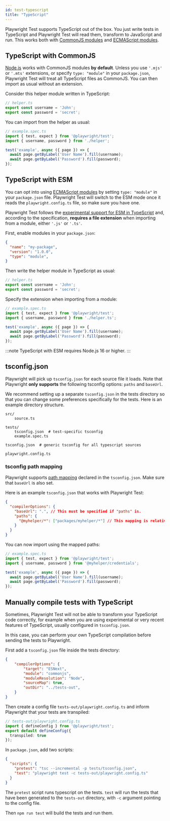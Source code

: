 ```yaml
---
id: test-typescript
title: "TypeScript"
---
```


Playwright Test supports TypeScript out of the box. You just write tests in TypeScript and Playwright Test will read them, transform to JavaScript and run. This works both with [CommonJS modules](https://nodejs.org/api/modules.html) and [ECMAScript modules](https://nodejs.org/api/esm.html).

## TypeScript with CommonJS

[Node.js](https://nodejs.org/en/) works with CommonJS modules **by default**. Unless you use `'.mjs'` or `'.mts'` extensions, or specify `type: "module"` in your `package.json`, Playwright Test will treat all TypeScript files as CommonJS. You can then import as usual without an extension.

Consider this helper module written in TypeScript:

```js
// helper.ts
export const username = 'John';
export const password = 'secret';
```

You can import from the helper as usual:

```js
// example.spec.ts
import { test, expect } from '@playwright/test';
import { username, password } from './helper';

test('example', async ({ page }) => {
  await page.getByLabel('User Name').fill(username);
  await page.getByLabel('Password').fill(password);
});
```

## TypeScript with ESM

You can opt into using [ECMAScript modules](https://nodejs.org/api/esm.html) by setting `type: "module"` in your `package.json` file. Playwright Test will switch to the ESM mode once it reads the `playwright.config.ts` file, so make sure you have one.

Playwright Test follows the [experimental support for ESM in TypeScript](https://www.typescriptlang.org/docs/handbook/esm-node.html) and, according to the specification, **requires a file extension** when importing from a module, either `'.js'` or `'.ts'`.

First, enable modules in your `package.json`:

```json
{
  "name": "my-package",
  "version": "1.0.0",
  "type": "module",
}
```

Then write the helper module in TypeScript as usual:

```js
// helper.ts
export const username = 'John';
export const password = 'secret';
```

Specify the extension when importing from a module:

```js
// example.spec.ts
import { test, expect } from '@playwright/test';
import { username, password } from './helper.ts';

test('example', async ({ page }) => {
  await page.getByLabel('User Name').fill(username);
  await page.getByLabel('Password').fill(password);
});
```

:::note
TypeScript with ESM requires Node.js 16 or higher.
:::

## tsconfig.json

Playwright will pick up `tsconfig.json` for each source file it loads. Note that Playwright **only supports** the following tsconfig options: `paths` and `baseUrl`.

We recommend setting up a separate `tsconfig.json` in the tests directory so that you can change some preferences specifically for the tests. Here is an example directory structure.

```
src/
    source.ts

tests/
    tsconfig.json  # test-specific tsconfig
    example.spec.ts

tsconfig.json  # generic tsconfig for all typescript sources

playwright.config.ts
```

### tsconfig path mapping

Playwright supports [path mapping](https://www.typescriptlang.org/docs/handbook/module-resolution.html#path-mapping) declared in the `tsconfig.json`. Make sure that `baseUrl` is also set.

Here is an example `tsconfig.json` that works with Playwright Test:

```json
{
  "compilerOptions": {
    "baseUrl": ".", // This must be specified if "paths" is.
    "paths": {
      "@myhelper/*": ["packages/myhelper/*"] // This mapping is relative to "baseUrl".
    }
  }
}
```

You can now import using the mapped paths:

```js
// example.spec.ts
import { test, expect } from '@playwright/test';
import { username, password } from '@myhelper/credentials';

test('example', async ({ page }) => {
  await page.getByLabel('User Name').fill(username);
  await page.getByLabel('Password').fill(password);
});
```

## Manually compile tests with TypeScript

Sometimes, Playwright Test will not be able to transform your TypeScript code correctly, for example when you are using experimental or very recent features of TypeScript, usually configured in `tsconfig.json`.

In this case, you can perform your own TypeScript compilation before sending the tests to Playwright.

First add a `tsconfig.json` file inside the tests directory:

```json
{
    "compilerOptions": {
        "target": "ESNext",
        "module": "commonjs",
        "moduleResolution": "Node",
        "sourceMap": true,
        "outDir": "../tests-out",
    }
}
```

Then create a config file `tests-out/playwright.config.ts` and inform Playwright that your tests are transpiled:

```ts
// tests-out/playwright.config.ts
import { defineConfig } from '@playwright/test';
export default defineConfig({
  transpiled: true
});
```

In `package.json`, add two scripts:

```json
{
  "scripts": {
    "pretest": "tsc --incremental -p tests/tsconfig.json",
    "test": "playwright test -c tests-out/playwright.config.ts"
  }
}
```

The `pretest` script runs typescript on the tests. `test` will run the tests that have been generated to the `tests-out` directory, with `-c` argument pointing to the config file.

Then `npm run test` will build the tests and run them.
